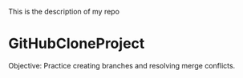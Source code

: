 This is the description of my repo
# GitHubCloneProject
Objective: Practice creating branches and resolving merge conflicts.
